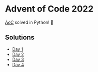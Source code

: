# Advent of Code 2022

[AoC](https://adventofcode.com/2022) solved in Python! :snake:

## Solutions
- [Day 1](https://github.com/Accieo/aoc-2022/blob/master/main/day01.py)
- [Day 2](https://github.com/Accieo/aoc-2022/blob/master/main/day02.py)
- [Day 3](https://github.com/Accieo/aoc-2022/blob/master/main/day03.py)
- [Day 4](https://github.com/Accieo/aoc-2022/blob/master/main/day04.py)
